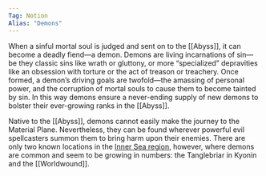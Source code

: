 ```yaml
---
Tag: Notion
Alias: "Demons"
---
```

When a sinful mortal soul is judged and sent on to the [[Abyss]], it can become a deadly fiend—a demon. Demons are living incarnations of sin—be they classic sins like wrath or gluttony, or more “specialized” depravities like an obsession with torture or the act of treason or treachery. Once formed, a demon’s driving goals are twofold—the amassing of personal power, and the corruption of mortal souls to cause them to become tainted by sin. In this way demons ensure a never-ending supply of new demons to bolster their ever-growing ranks in the [[Abyss]].

Native to the [[Abyss]], demons cannot easily make the journey to the Material Plane. Nevertheless, they can be found wherever powerful evil spellcasters summon them to bring harm upon their enemies. There are only two known locations in the [Inner Sea region](Avistan), however, where demons are common and seem to be growing in numbers: the Tanglebriar in Kyonin and the [[Worldwound]].